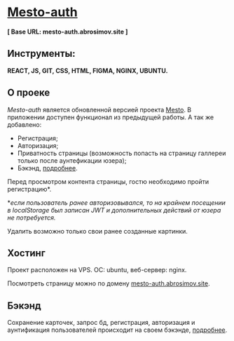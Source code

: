# [Mesto-auth](https://mesto-auth.abrosimov.site)
**[ Base URL: mesto-auth.abrosimov.site ]**

## Инструменты:

**REACT, JS, GIT, CSS, HTML, FIGMA, NGINX, UBUNTU.**
## О проеке

*Mesto-auth* является обновленной версией проекта [Mesto](https://github.com/v1ktorbro/mesto-react). В приложении доступен функционал из предыдущей работы. А так же добавлено:

* Регистрация;
* Авторизация;
* Приватность страницы (возможность попасть на страницу галлереи только после аунтефикации юзера);
* Бэкэнд, [подробнее](https://github.com/v1ktorbro/api-mesto-auth).

Перед просмотром контента страницы, гостю необходимо пройти регистрацию*.

**если пользователь ранее авторизовывался, то на крайнем посещении в localStorage был записан JWT и дополнительных действий от юзера не потребуется.*

Удалить возможно только свои ранее созданные картинки.


## Хостинг

Проект расположен на VPS. ОС: ubuntu, веб-сервер: nginx.

Посмотреть страницу можно по домену [mesto-auth.abrosimov.site](https://mesto-auth.abrosimov.site). 

## Бэкэнд

Сохранение карточек, запрос бд, регистрация, авторизация и аунтификация пользователей происходит на своем бэкэнде,  [подробнее](https://github.com/v1ktorbro/api-mesto-auth).
